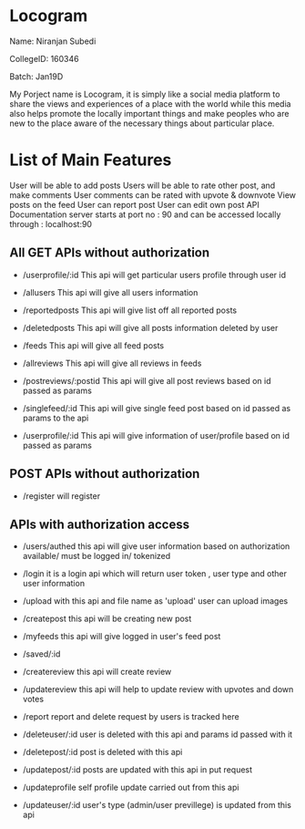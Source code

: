# Locogram
Name: Niranjan Subedi

CollegeID: 160346

Batch: Jan19D

My Porject name is Locogram, it is simply like a social media platform to share the views and experiences of a place with the world while this media also helps promote the locally important things and make peoples who are new to the place aware of the necessary things about particular place.

# List of Main Features
User will be able to add posts
Users will be able to rate other post, and make comments
User comments can be rated with upvote & downvote
View posts on the feed
User can report post
User can edit own post
API Documentation
server starts at port no : 90 and can be accessed locally through : localhost:90

## All GET APIs without authorization
- /userprofile/:id This api will get particular users profile through user id

- /allusers This api will give all users information

- /reportedposts This api will give list off all reported posts

- /deletedposts This api will give all posts information deleted by user

- /feeds This api will give all feed posts

- /allreviews This api will give all reviews in feeds

- /postreviews/:postid This api will give all post reviews based on id passed as params

- /singlefeed/:id This api will give single feed post based on id passed as params to the api

- /userprofile/:id This api will give information of user/profile based on id passed as params

## POST APIs without authorization
- /register will register

## APIs with authorization access
- /users/authed this api will give user information based on authorization available/ must be logged in/ tokenized

- /login it is a login api which will return user token , user type and other user information

- /upload with this api and file name as 'upload' user can upload images

- /createpost this api will be creating new post

- /myfeeds this api will give logged in user's feed post

- /saved/:id

- /createreview this api will create review

- /updatereview this api will help to update review with upvotes and down votes

- /report report and delete request by users is tracked here

- /deleteuser/:id user is deleted with this api and params id passed with it

- /deletepost/:id post is deleted with this api

- /updatepost/:id posts are updated with this api in put request

- /updateprofile self profile update carried out from this api

- /updateuser/:id user's type (admin/user previllege) is updated from this api
